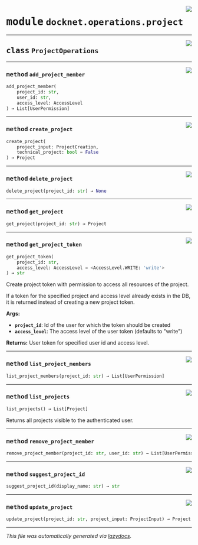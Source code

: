 <!-- markdownlint-disable -->

<a href="https://github.com/khulnasoft/docknet/blob/main/backend/src/docknet/operations/project.py#L0"><img align="right" style="float:right;" src="https://img.shields.io/badge/-source-cccccc?style=flat-square"></a>

# <kbd>module</kbd> `docknet.operations.project`






---

<a href="https://github.com/khulnasoft/docknet/blob/main/backend/src/docknet/operations/project.py#L8"><img align="right" style="float:right;" src="https://img.shields.io/badge/-source-cccccc?style=flat-square"></a>

## <kbd>class</kbd> `ProjectOperations`







---

<a href="https://github.com/khulnasoft/docknet/blob/main/backend/src/docknet/operations/project.py#L40"><img align="right" style="float:right;" src="https://img.shields.io/badge/-source-cccccc?style=flat-square"></a>

### <kbd>method</kbd> `add_project_member`

```python
add_project_member(
    project_id: str,
    user_id: str,
    access_level: AccessLevel
) → List[UserPermission]
```





---

<a href="https://github.com/khulnasoft/docknet/blob/main/backend/src/docknet/operations/project.py#L14"><img align="right" style="float:right;" src="https://img.shields.io/badge/-source-cccccc?style=flat-square"></a>

### <kbd>method</kbd> `create_project`

```python
create_project(
    project_input: ProjectCreation,
    technical_project: bool = False
) → Project
```





---

<a href="https://github.com/khulnasoft/docknet/blob/main/backend/src/docknet/operations/project.py#L32"><img align="right" style="float:right;" src="https://img.shields.io/badge/-source-cccccc?style=flat-square"></a>

### <kbd>method</kbd> `delete_project`

```python
delete_project(project_id: str) → None
```





---

<a href="https://github.com/khulnasoft/docknet/blob/main/backend/src/docknet/operations/project.py#L20"><img align="right" style="float:right;" src="https://img.shields.io/badge/-source-cccccc?style=flat-square"></a>

### <kbd>method</kbd> `get_project`

```python
get_project(project_id: str) → Project
```





---

<a href="https://github.com/khulnasoft/docknet/blob/main/backend/src/docknet/operations/project.py#L55"><img align="right" style="float:right;" src="https://img.shields.io/badge/-source-cccccc?style=flat-square"></a>

### <kbd>method</kbd> `get_project_token`

```python
get_project_token(
    project_id: str,
    access_level: AccessLevel = <AccessLevel.WRITE: 'write'>
) → str
```

Create project token with permission to access all resources of the project. 

If a token for the specified project and access level already exists in the DB, it is returned instead of creating a new project token. 



**Args:**
 
 - <b>`project_id`</b>:  Id of the user for which the token should be created 
 - <b>`access_level`</b>:  The access level of the user token (defaults to "write") 



**Returns:**
 User token for specified user id and access level. 

---

<a href="https://github.com/khulnasoft/docknet/blob/main/backend/src/docknet/operations/project.py#L36"><img align="right" style="float:right;" src="https://img.shields.io/badge/-source-cccccc?style=flat-square"></a>

### <kbd>method</kbd> `list_project_members`

```python
list_project_members(project_id: str) → List[UserPermission]
```





---

<a href="https://github.com/khulnasoft/docknet/blob/main/backend/src/docknet/operations/project.py#L9"><img align="right" style="float:right;" src="https://img.shields.io/badge/-source-cccccc?style=flat-square"></a>

### <kbd>method</kbd> `list_projects`

```python
list_projects() → List[Project]
```

Returns all projects visible to the authenticated user. 

---

<a href="https://github.com/khulnasoft/docknet/blob/main/backend/src/docknet/operations/project.py#L49"><img align="right" style="float:right;" src="https://img.shields.io/badge/-source-cccccc?style=flat-square"></a>

### <kbd>method</kbd> `remove_project_member`

```python
remove_project_member(project_id: str, user_id: str) → List[UserPermission]
```





---

<a href="https://github.com/khulnasoft/docknet/blob/main/backend/src/docknet/operations/project.py#L28"><img align="right" style="float:right;" src="https://img.shields.io/badge/-source-cccccc?style=flat-square"></a>

### <kbd>method</kbd> `suggest_project_id`

```python
suggest_project_id(display_name: str) → str
```





---

<a href="https://github.com/khulnasoft/docknet/blob/main/backend/src/docknet/operations/project.py#L24"><img align="right" style="float:right;" src="https://img.shields.io/badge/-source-cccccc?style=flat-square"></a>

### <kbd>method</kbd> `update_project`

```python
update_project(project_id: str, project_input: ProjectInput) → Project
```








---

_This file was automatically generated via [lazydocs](https://github.com/khulnasoft/lazydocs)._
